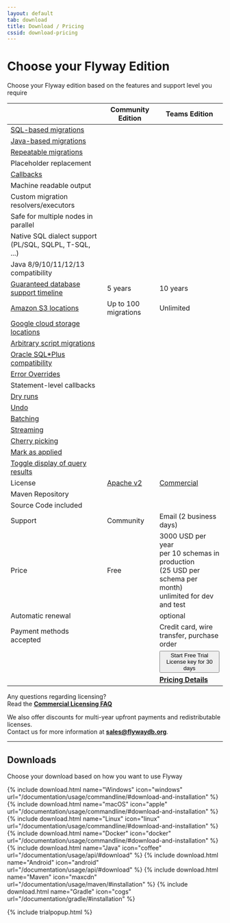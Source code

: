 ```yaml
---
layout: default
tab: download
title: Download / Pricing
cssid: download-pricing
---
```

# Choose your Flyway Edition

Choose your Flyway edition based on the features and support level you require

<table class="table table-striped table-left">
<thead>
<tr>
<th></th>
<th>Community Edition</th>
<th>Teams Edition</th>
</tr>
</thead>
<tr><td><a href="/documentation/concepts/migrations#sql-based-migrations">SQL-based migrations</a></td><td><i class="fa fa-check"></i></td><td><i class="fa fa-check"></i></td></tr>
<tr><td><a href="/documentation/concepts/migrations#java-based-migrations">Java-based migrations</a></td><td><i class="fa fa-check"></i></td><td><i class="fa fa-check"></i></td></tr>
<tr><td><a href="/documentation/concepts/migrations#repeatable-migrations">Repeatable migrations</a></td><td><i class="fa fa-check"></i></td><td><i class="fa fa-check"></i></td></tr>
<tr><td>Placeholder replacement</td><td><i class="fa fa-check"></i></td><td><i class="fa fa-check"></i></td></tr>
<tr><td><a href="/documentation/concepts/callbacks">Callbacks</a></td><td><i class="fa fa-check"></i></td><td><i class="fa fa-check"></i></td></tr>
<tr><td>Machine readable output</td><td><i class="fa fa-check"></i></td><td><i class="fa fa-check"></i></td></tr>
<tr><td>Custom migration resolvers/executors</td><td><i class="fa fa-check"></i></td><td><i class="fa fa-check"></i></td></tr>
<tr><td>Safe for multiple nodes in parallel</td><td><i class="fa fa-check"></i></td><td><i class="fa fa-check"></i></td></tr>
<tr><td>Native SQL dialect support (PL/SQL, SQLPL, T-SQL, ...)</td><td><i class="fa fa-check"></i></td><td><i class="fa fa-check"></i></td></tr>
<tr><td>Java 8/9/10/11/12/13 compatibility</td><td><i class="fa fa-check"></i></td><td><i class="fa fa-check"></i></td></tr>
<tr><td><a href="/download/faq#how-long-are-database-releases-supported-in-each-edition-of-flyway">Guaranteed database support timeline</a></td><td>5 years</td><td>10 years</td></tr>
<tr><td><a href="/documentation/configuration/locations#amazon-s3">Amazon S3 locations</a></td><td>Up to 100 migrations</td><td>Unlimited</td></tr>
<tr><td><a href="/documentation/configuration/locations#google-cloud-storage">Google cloud storage locations</a></td><td></td><td><i class="fa fa-check"></i></td></tr>
<tr><td><a href="/documentation/migrations#script-migrations">Arbitrary script migrations</a></td><td></td><td><i class="fa fa-check"></i></td></tr>
<tr><td><a href="/documentation/database/oracle#sqlplus-commands">Oracle SQL*Plus compatibility</a></td><td></td><td><i class="fa fa-check"></i></td></tr>
<tr><td><a href="/documentation/concepts/erroroverrides">Error Overrides</a></td><td></td><td><i class="fa fa-check"></i></td></tr>
<tr><td>Statement-level callbacks</td><td></td><td><i class="fa fa-check"></i></td></tr>
<tr><td><a href="/documentation/concepts/dryruns">Dry runs</a></td><td></td><td><i class="fa fa-check"></i></td></tr>
<tr><td><a href="/documentation/command/undo">Undo</a></td><td></td><td><i class="fa fa-check"></i></td></tr>
<tr><td><a href="/documentation/configuration/parameters/batch">Batching</a></td><td></td><td><i class="fa fa-check"></i></td></tr>
<tr><td><a href="/documentation/configuration/parameters/stream">Streaming</a></td><td></td><td><i class="fa fa-check"></i></td></tr>
<tr><td><a href="/documentation/configuration/configuration/cherryPick">Cherry picking</a></td><td></td><td><i class="fa fa-check"></i></td></tr>
<tr><td><a href="/documentation/configuration/configuration/skipExecutingMigrations">Mark as applied</a></td><td></td><td><i class="fa fa-check"></i></td></tr>
<tr><td><a href="/documentation/concepts/migrations#query-results">Toggle display of query results</a></td><td></td><td><i class="fa fa-check"></i></td></tr>
<tr><td>License</td><td><a href="/licenses/flyway-community">Apache v2</a></td><td><a href="/licenses/flyway-teams">Commercial</a></td></tr>
<tr><td>Maven Repository</td><td><i class="fa fa-check"></i></td><td><i class="fa fa-check"></i></td></tr>
<tr><td>Source Code included</td><td><i class="fa fa-check"></i></td><td><i class="fa fa-check"></i></td></tr>
<tr><td>Support</td><td>Community</td><td>Email (2 business days)</td></tr>
<tr><td>Price</td><td>Free</td><td>3000 USD per year<br><span class="note">per 10 schemas in production<br>(25 USD per schema per month)<br>unlimited for dev and test</span></td></tr>
<tr><td>Automatic renewal</td><td></td><td>optional</td></tr>
<tr><td>Payment methods accepted</td><td></td><td>Credit card, wire transfer, purchase order</td></tr>
<tr><td></td><td></td>
<td><button class="btn btn-primary btn-download" data-toggle="modal" data-target="#flyway-trial-license-modal">Start Free Trial <i class="fa fa-arrow-right"></i><br><span class="note">License key for 30 days</span></button></td>
</tr>
<tr><td></td>
<td></td>
<td><a class="btn btn-success btn-download" href="/download/teams"><strong>Pricing Details</strong> <i class="fa fa-arrow-right"></i></a></td>
</tr>
</table>

Any questions regarding licensing?<br>
Read the [**Commercial Licensing FAQ**](/download/faq)

We also offer discounts for multi-year upfront payments and redistributable licenses.<br>
Contact us for more information at **sales@flywaydb.org**.

<hr class="soften">

## Downloads

Choose your download based on how you want to use Flyway

<div class="row">
    <div class="col-md-2"></div>
    {% include download.html name="Windows" icon="windows" url="/documentation/usage/commandline/#download-and-installation" %}
    {% include download.html name="macOS" icon="apple" url="/documentation/usage/commandline/#download-and-installation" %}
    {% include download.html name="Linux" icon="linux" url="/documentation/usage/commandline/#download-and-installation" %}
    {% include download.html name="Docker" icon="docker" url="/documentation/usage/commandline/#download-and-installation" %}
</div>    
<div class="row">
    <div class="col-md-2"></div>
    {% include download.html name="Java" icon="coffee" url="/documentation/usage/api/#download" %}
    {% include download.html name="Android" icon="android" url="/documentation/usage/api/#download" %}
    {% include download.html name="Maven" icon="maxcdn" url="/documentation/usage/maven/#installation" %}
    {% include download.html name="Gradle" icon="cogs" url="/documentation/gradle/#installation" %}
</div>

{% include trialpopup.html %}